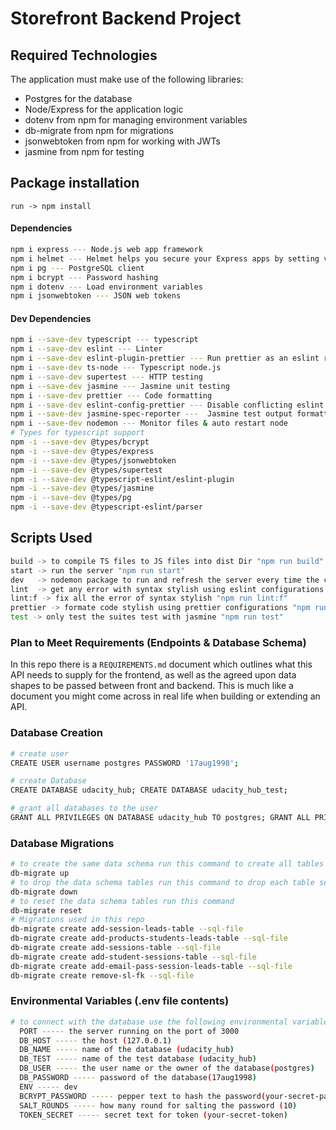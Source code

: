 # Storefront Backend Project



## Required Technologies
The application must make use of the following libraries:
- Postgres for the database
- Node/Express for the application logic
- dotenv from npm for managing environment variables
- db-migrate from npm for migrations
- jsonwebtoken from npm for working with JWTs
- jasmine from npm for testing

## Package installation
``
run -> npm install 
``
#### Dependencies
```sh
npm i express --- Node.js web app framework
npm i helmet --- Helmet helps you secure your Express apps by setting various HTTP headers
npm i pg --- PostgreSQL client
npm i bcrypt --- Password hashing
npm i dotenv --- Load environment variables
npm i jsonwebtoken --- JSON web tokens
```
#### Dev Dependencies
```sh
npm i --save-dev typescript --- typescript
npm i --save-dev eslint --- Linter
npm i --save-dev eslint-plugin-prettier --- Run prettier as an eslint rule
npm i --save-dev ts-node --- Typescript node.js
npm i --save-dev supertest --- HTTP testing
npm i --save-dev jasmine --- Jasmine unit testing
npm i --save-dev prettier --- Code formatting
npm i --save-dev eslint-config-prettier --- Disable conflicting eslint rules
npm i --save-dev jasmine-spec-reporter ---  Jasmine test output formatting
npm i --save-dev nodemon --- Monitor files & auto restart node
# Types for typescript support
npm -i --save-dev @types/bcrypt
npm -i --save-dev @types/express
npm -i --save-dev @types/jsonwebtoken
npm -i --save-dev @types/supertest
npm -i --save-dev @typescript-eslint/eslint-plugin
npm -i --save-dev @types/jasmine
npm -i --save-dev @types/pg
npm -i --save-dev @typescript-eslint/parser
```


## Scripts Used
```sh
build -> to compile TS files to JS files into dist Dir "npm run build"
start -> run the server "npm run start"
dev   -> nodemon package to run and refresh the server every time the code changed and saved "npm run dev"
lint  -> get any error with syntax stylish using eslint configurations "npm run lint"
lint:f -> fix all the error of syntax stylish "npm run lint:f"
prettier -> formate code stylish using prettier configurations "npm run prettier"
test -> only test the suites test with jasmine "npm run test"
```


###  Plan to Meet Requirements (Endpoints & Database Schema)

In this repo there is a `REQUIREMENTS.md` document which outlines what this API needs to supply for the frontend, as well as the agreed upon data shapes to be passed between front and backend. This is much like a document you might come across in real life when building or extending an API. 

###  Database Creation

```sh
# create user
CREATE USER username postgres PASSWORD '17aug1998';

# create Database
CREATE DATABASE udacity_hub; CREATE DATABASE udacity_hub_test;

# grant all databases to the user
GRANT ALL PRIVILEGES ON DATABASE udacity_hub TO postgres; GRANT ALL PRIVILEGES ON DATABASE udacity_hub_test TO postgres;
```

### Database Migrations
```sh
# to create the same data schema run this command to create all tables 
db-migrate up
# to drop the data schema tables run this command to drop each table separately
db-migrate down
# to reset the data schema tables run this command
db-migrate reset
# Migrations used in this repo
db-migrate create add-session-leads-table --sql-file
db-migrate create add-products-students-leads-table --sql-file
db-migrate create add-sessions-table --sql-file
db-migrate create add-student-sessions-table --sql-file
db-migrate create add-email-pass-session-leads-table --sql-file
db-migrate create remove-sl-fk --sql-file


```

### Environmental Variables (.env file contents)
```sh
# to connect with the database use the following environmental variables
  PORT ----- the server running on the port of 3000
  DB_HOST ----- the host (127.0.0.1)
  DB_NAME ----- name of the database (udacity_hub)
  DB_TEST ----- name of the test database (udacity_hub)
  DB_USER ----- the user name or the owner of the database(postgres)
  DB_PASSWORD ----- password of the database(17aug1998)
  ENV ----- dev
  BCRYPT_PASSWORD ----- pepper text to hash the password(your-secret-password)
  SALT_ROUNDS ----- how many round for salting the password (10)
  TOKEN_SECRET ----- secret text for token (your-secret-token)

```
  


